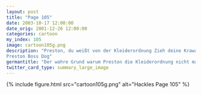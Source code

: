 ```yaml
---
layout: post
title: "Page 105"
date: 2003-10-17 12:00:00
date_orig: 2001-12-26 12:00:00
categories: cartoon
my_index: 105
image: cartoon105g.png
description: "Preston, du weißt von der Kleiderordnung Zieh deine Krawatte hoch Schön. Ich mach 's ja Aber ich sage dir es sieht nicht schön aus Du hast da ein ganz schönes Doppelkinn Schnauze 
Preston Boss Dog"
germantitle: "Der wahre Grund warum Preston die Kleiderordnung nicht mag"
twitter_card_type: summary_large_image
---
```


{% include figure.html src="cartoon105g.png" alt="Hackles Page 105"  %}
